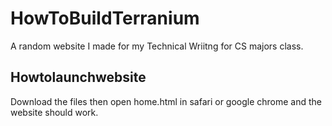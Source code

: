 # HowToBuildTerranium
A random website I made for my Technical Wriitng for CS majors class. 

## Howtolaunchwebsite
Download the files then open home.html in safari or google chrome and the website should work. 

